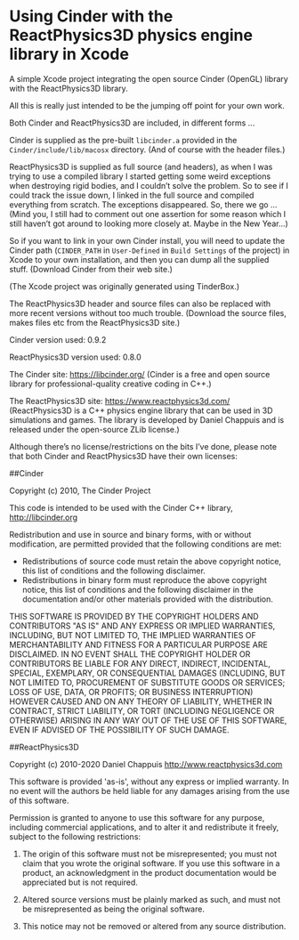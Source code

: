 # Using Cinder with the ReactPhysics3D physics engine library in Xcode
 
 A simple Xcode project integrating the open source Cinder (OpenGL) library with the ReactPhysics3D library.

All this is really just intended to be the jumping off point for your own work.

Both Cinder and ReactPhysics3D are included, in different forms ...

Cinder is supplied as the pre-built `libcinder.a` provided in the `Cinder/include/lib/macosx` directory. (And of course with the header files.)

ReactPhysics3D is supplied as full source (and headers), as when I was trying to use a compiled library I started getting some weird exceptions when destroying rigid bodies, and I couldn’t solve the problem. So to see if I could track the issue down, I linked in the full source and compiled everything from scratch. The exceptions disappeared. So, there we go ... (Mind you, I still had to comment out one assertion for some reason which I still haven’t got around to looking more closely at. Maybe in the New Year...)

So if you want to link in your own Cinder install, you will need to update the Cinder path (`CINDER_PATH` in `User-Defined` in `Build Settings` of the project) in Xcode to your own installation, and then you can dump all the supplied stuff. (Download Cinder from their web site.)

(The Xcode project was originally generated using TinderBox.)

The ReactPhysics3D header and source files can also be replaced with more recent versions without too much trouble. (Download the source files, makes files etc from the ReactPhysics3D site.)

Cinder version used: 0.9.2

ReactPhysics3D version used: 0.8.0

The Cinder site: https://libcinder.org/ (Cinder is a free and open source library for professional-quality creative coding in C++.)

The ReactPhysics3D site: https://www.reactphysics3d.com/ (ReactPhysics3D is a C++ physics engine library that can be used in 3D simulations and games. The library is developed by Daniel Chappuis and is released under the open-source ZLib license.)

Although there’s no license/restrictions on the bits I’ve done, please note that both Cinder and ReactPhysics3D have their own licenses:

##Cinder

Copyright (c) 2010, The Cinder Project

This code is intended to be used with the Cinder C++ library, http://libcinder.org

Redistribution and use in source and binary forms, with or without modification, are permitted provided that the following conditions are met:

* Redistributions of source code must retain the above copyright notice, this list of conditions and the following disclaimer.
* Redistributions in binary form must reproduce the above copyright notice, this list of conditions and the following disclaimer in the documentation and/or other materials provided with the distribution.

THIS SOFTWARE IS PROVIDED BY THE COPYRIGHT HOLDERS AND CONTRIBUTORS "AS IS" AND ANY EXPRESS OR IMPLIED WARRANTIES, INCLUDING, BUT NOT LIMITED TO, THE IMPLIED WARRANTIES OF MERCHANTABILITY AND FITNESS FOR A PARTICULAR PURPOSE ARE DISCLAIMED. IN NO EVENT SHALL THE COPYRIGHT HOLDER OR CONTRIBUTORS BE LIABLE FOR ANY DIRECT, INDIRECT, INCIDENTAL, SPECIAL, EXEMPLARY, OR CONSEQUENTIAL DAMAGES (INCLUDING, BUT NOT LIMITED TO, PROCUREMENT OF SUBSTITUTE GOODS OR SERVICES; LOSS OF USE, DATA, OR PROFITS; OR BUSINESS INTERRUPTION) HOWEVER CAUSED AND ON ANY THEORY OF LIABILITY, WHETHER IN CONTRACT, STRICT LIABILITY, OR TORT (INCLUDING NEGLIGENCE OR OTHERWISE) ARISING IN ANY WAY OUT OF THE USE OF THIS SOFTWARE, EVEN IF ADVISED OF THE POSSIBILITY OF SUCH DAMAGE.

##ReactPhysics3D

Copyright (c) 2010-2020 Daniel Chappuis http://www.reactphysics3d.com

This software is provided 'as-is', without any express or implied warranty. In no event will the authors be held liable for any damages arising from the use of this software.

Permission is granted to anyone to use this software for any purpose, including commercial applications, and to alter it and redistribute it freely, subject to the following restrictions:

1. The origin of this software must not be misrepresented; you must not claim that you wrote the original software. If you use this software in a product, an acknowledgment in the product documentation would be appreciated but is not required.

2. Altered source versions must be plainly marked as such, and must not be misrepresented as being the original software.

3. This notice may not be removed or altered from any source distribution.


